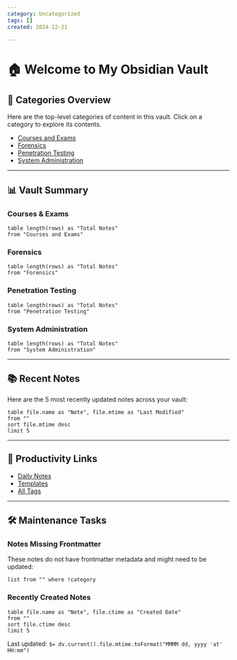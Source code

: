 ```yaml
---
category: Uncategorized
tags: []
created: 2024-12-21

---
```

# 🏠 Welcome to My Obsidian Vault

## 📂 Categories Overview
Here are the top-level categories of content in this vault. Click on a category to explore its contents.

- [Courses and Exams](Courses%20and%20Exams)
- [Forensics](Forensics)
- [Penetration Testing](Penetration%20Testing)
- [System Administration](System%20Administration)

---

## 📊 Vault Summary

### Courses & Exams
```dataview
table length(rows) as "Total Notes"
from "Courses and Exams"
```

### Forensics
```dataview
table length(rows) as "Total Notes"
from "Forensics"
```

### Penetration Testing
```dataview
table length(rows) as "Total Notes"
from "Penetration Testing"
```

### System Administration
```dataview
table length(rows) as "Total Notes"
from "System Administration"
```

---

## 📚 Recent Notes
Here are the 5 most recently updated notes across your vault:

```dataview
table file.name as "Note", file.mtime as "Last Modified"
from ""
sort file.mtime desc
limit 5
```

---

## 🚀 Productivity Links
- [Daily Notes](obsidian://daily)
- [Templates](Templates)
- [All Tags](#tags)

---

## 🛠️ Maintenance Tasks
### Notes Missing Frontmatter
These notes do not have frontmatter metadata and might need to be updated:
```dataview
list from "" where !category
```

### Recently Created Notes
```dataview
table file.name as "Note", file.ctime as "Created Date"
from ""
sort file.ctime desc
limit 5
```


Last updated: `$= dv.current().file.mtime.toFormat("MMMM dd, yyyy 'at' HH:mm")`
